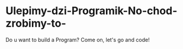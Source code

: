 # Ulepimy-dzi-Programik-No-chod-zrobimy-to-
Do u want to build a Program? Come on, let's go and code!
